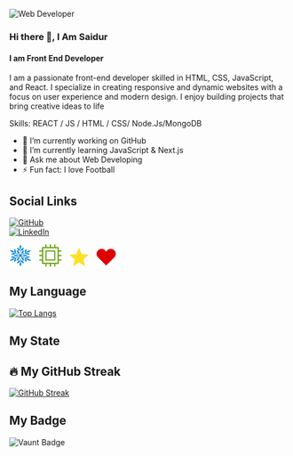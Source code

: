![Web Developer](https://github.com/user-attachments/assets/edf57bcb-21fa-4b41-8164-68501077ca67)
### Hi there 👋, I Am Saidur
#### I am Front End Developer


I am a passionate front-end developer skilled in HTML, CSS, JavaScript, and React. I specialize in creating responsive and dynamic websites with a focus on user experience and modern design. I enjoy building projects that bring creative ideas to life

Skills: REACT / JS / HTML / CSS/ Node.Js/MongoDB

- 🔭 I’m currently working on GitHub  
- 🌱 I’m currently learning JavaScript & Next.js  
- 💬 Ask me about Web Developing  
- ⚡ Fun fact: I love Football  


## Social Links
[![GitHub](https://img.shields.io/badge/GitHub-181717?style=for-the-badge&logo=github&logoColor=white)](https://github.com/Saidur289)  
[![LinkedIn](https://img.shields.io/badge/LinkedIn-0A66C2?style=for-the-badge&logo=linkedin&logoColor=white)](https://www.linkedin.com/in/saidur-riaz1/)

<a href='https://archiveprogram.github.com/'><img src='https://raw.githubusercontent.com/acervenky/animated-github-badges/master/assets/acbadge.gif' width='40' height='40'></a> <a href='https://docs.github.com/en/developers'><img src='https://raw.githubusercontent.com/acervenky/animated-github-badges/master/assets/devbadge.gif' width='40' height='40'></a> <a href='https://stars.github.com/'><img src='https://raw.githubusercontent.com/acervenky/animated-github-badges/master/assets/starbadge.gif' width='35' height='35'></a> <a href='https://docs.github.com/en/github/supporting-the-open-source-community-with-github-sponsors'><img src='https://raw.githubusercontent.com/acervenky/animated-github-badges/master/assets/sponsorbadge.gif' width='35' height='35'></a> 
## My Language
[![Top Langs](https://github-readme-stats.vercel.app/api/top-langs/?username=Saidur289)](https://github.com/anuraghazra/github-readme-stats)
## My State
## 🔥 My GitHub Streak  
[![GitHub Streak](https://nirzak-streak-stats.vercel.app/?user=Saidur289)](https://git.io/streak-stats)

## My Badge
![Vaunt Badge](https://api.vaunt.dev/v1/github/entities/Saidur289/contributions?format=svg&private=true)  



